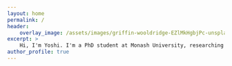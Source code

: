 ```yaml
---
layout: home
permalink: /
header:     
    overlay_image: /assets/images/griffin-wooldridge-EZlMkHgbjPc-unsplash.jpg
excerpt: > 
    Hi, I'm Yoshi. I'm a PhD student at Monash University, researching stellar astrophysics.
author_profile: true
---
```


